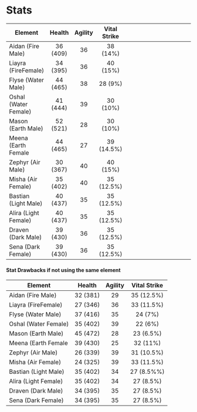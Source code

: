 # Stats

| Element              |  Health  | Agility | Vital Strike |   |   |   |   |   |   |   |   |   |   |   |   |   |   |   |   |   |   |   |
| -------------------- | :------: | :-----: | :----------: | - | - | - | - | - | - | - | - | - | - | - | - | - | - | - | - | - | - | - |
| Aidan (Fire Male)    | 36 (409) |    36   |   38 (14%)   |   |   |   |   |   |   |   |   |   |   |   |   |   |   |   |   |   |   |   |
| Liayra (FireFemale)  | 34 (395) |    36   |   40 (15%)   |   |   |   |   |   |   |   |   |   |   |   |   |   |   |   |   |   |   |   |
| Flyse (Water Male)   | 44 (465) |    38   |    28 (9%)   |   |   |   |   |   |   |   |   |   |   |   |   |   |   |   |   |   |   |   |
| Oshal (Water Female) | 41 (444) |    39   |   30 (10%)   |   |   |   |   |   |   |   |   |   |   |   |   |   |   |   |   |   |   |   |
| Mason (Earth Male)   | 52 (521) |    28   |   30 (10%)   |   |   |   |   |   |   |   |   |   |   |   |   |   |   |   |   |   |   |   |
| Meena (Earth Female  | 44 (465) |    27   |  39 (14.5%)  |   |   |   |   |   |   |   |   |   |   |   |   |   |   |   |   |   |   |   |
| Zephyr (Air Male)    | 30 (367) |    40   |   40 (15%)   |   |   |   |   |   |   |   |   |   |   |   |   |   |   |   |   |   |   |   |
| Misha (Air Female)   | 35 (402) |    40   |  35 (12.5%)  |   |   |   |   |   |   |   |   |   |   |   |   |   |   |   |   |   |   |   |
| Bastian (Light Male) | 40 (437) |    35   |  35 (12.5%)  |   |   |   |   |   |   |   |   |   |   |   |   |   |   |   |   |   |   |   |
| Alira (Light Female) | 40 (437) |    35   |  35 (12.5%)  |   |   |   |   |   |   |   |   |   |   |   |   |   |   |   |   |   |   |   |
| Draven (Dark Male)   | 39 (430) |    36   |  35 (12.5%)  |   |   |   |   |   |   |   |   |   |   |   |   |   |   |   |   |   |   |   |
| Sena (Dark Female)   | 39 (430) |    36   |  35 (12.5%)  |   |   |   |   |   |   |   |   |   |   |   |   |   |   |   |   |   |   |   |



#### Stat Drawbacks if not using the same element

| Element              |  Health  | Agility | Vital Strike |
| -------------------- | :------: | :-----: | :----------: |
| Aidan (Fire Male)    | 32 (381) |    29   |  35 (12.5%)  |
| Liayra (FireFemale)  | 27 (346) |    36   |  33 (11.5%)  |
| Flyse (Water Male)   | 37 (416) |    35   |    24 (7%)   |
| Oshal (Water Female) | 35 (402) |    39   |    22 (6%)   |
| Mason (Earth Male)   | 45 (472) |    28   |   23 (6.5%)  |
| Meena (Earth Female  | 39 (430) |    25   |   32 (11%)   |
| Zephyr (Air Male)    | 26 (339) |    39   |  31 (10.5%)  |
| Misha (Air Female)   | 24 (325) |    39   |  33 (11.5%)  |
| Bastian (Light Male) | 35 (402) |    34   |  27 (8.5%%)  |
| Alira (Light Female) | 35 (402) |    34   |   27 (8.5%)  |
| Draven (Dark Male)   | 34 (395) |    35   |   27 (8.5%)  |
| Sena (Dark Female)   | 34 (395) |    35   |   27 (8.5%)  |
